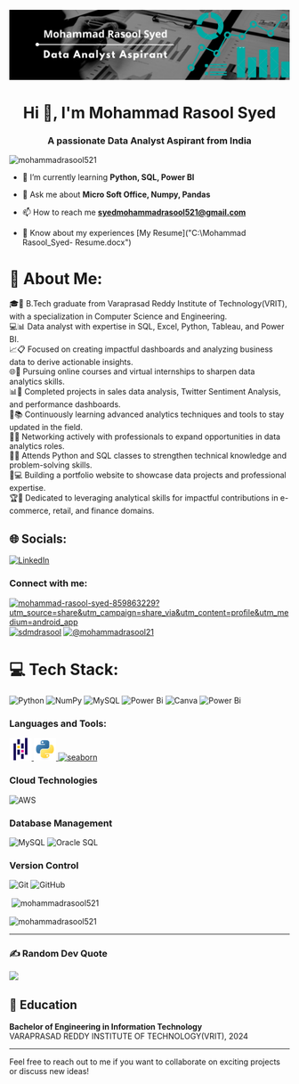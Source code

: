 ![logo](https://github.com/MohammadRasool521/MohammadRasool521/blob/main/Black%20%26%20White%20Modern%20Minimalist%20Data%20Analyst%20LinkedIn%20Banner.png)

<h1 align="center">Hi 👋, I'm Mohammad Rasool Syed</h1>
<h3 align="center">A passionate Data Analyst Aspirant from India</h3>

<p align="left"> <img src="https://komarev.com/ghpvc/?username=mohammadrasool521&label=Profile%20views&color=0e75b6&style=flat" alt="mohammadrasool521" /> </p>

- 🌱 I’m currently learning **Python, SQL, Power BI**

- 💬 Ask me about **Micro Soft Office, Numpy, Pandas**

- 📫 How to reach me **syedmohammadrasool521@gmail.com**

- 📄 Know about my experiences [My Resume]("C:\Mohammad Rasool_Syed- Resume.docx")

# 💫 About Me:
🎓📘 B.Tech graduate from Varaprasad Reddy Institute of Technology(VRIT), with a specialization in Computer Science and Engineering.<br>💻📊 Data analyst with expertise in SQL, Excel, Python, Tableau, and Power BI.<br>📈📋 Focused on creating impactful dashboards and analyzing business data to derive actionable insights.<br>🌐📖 Pursuing online courses and virtual internships to sharpen data analytics skills.<br>📊📅 Completed projects in sales data analysis, Twitter Sentiment Analysis, and performance dashboards.<br>🧠📚 Continuously learning advanced analytics techniques and tools to stay updated in the field.<br>🎯💼 Networking actively with professionals to expand opportunities in data analytics roles.<br>🌟🏫 Attends Python and SQL classes to strengthen technical knowledge and problem-solving skills.<br>📄💻 Building a portfolio website to showcase data projects and professional expertise.<br>🏆🚀 Dedicated to leveraging analytical skills for impactful contributions in e-commerce, retail, and finance domains.


## 🌐 Socials:
 [![LinkedIn](https://img.shields.io/badge/LinkedIn-%230077B5.svg?logo=linkedin&logoColor=white)](https://linkedin.com/in/mohammad-rasool-syed-859863229?utm_source=share&utm_campaign=share_via&utm_content=profile&utm_medium=android_app)

<h3 align="left">Connect with me:</h3>
<p align="left">
<a href="https://linkedin.com/in/mohammad-rasool-syed-859863229?utm_source=share&utm_campaign=share_via&utm_content=profile&utm_medium=android_app" target="blank"><img align="center" src="https://raw.githubusercontent.com/rahuldkjain/github-profile-readme-generator/master/src/images/icons/Social/linked-in-alt.svg" alt="mohammad-rasool-syed-859863229?utm_source=share&utm_campaign=share_via&utm_content=profile&utm_medium=android_app" height="30" width="40" /></a>
<a href="https://kaggle.com/sdmdrasool" target="blank"><img align="center" src="https://raw.githubusercontent.com/rahuldkjain/github-profile-readme-generator/master/src/images/icons/Social/kaggle.svg" alt="sdmdrasool" height="30" width="40" /></a>
<a href="https://www.hackerrank.com/@mohammadrasool21" target="blank"><img align="center" src="https://raw.githubusercontent.com/rahuldkjain/github-profile-readme-generator/master/src/images/icons/Social/hackerrank.svg" alt="@mohammadrasool21" height="30" width="40" /></a>
</p>

# 💻 Tech Stack:
![Python](https://img.shields.io/badge/python-3670A0?style=for-the-badge&logo=python&logoColor=ffdd54) ![NumPy](https://img.shields.io/badge/numpy-%23013243.svg?style=for-the-badge&logo=numpy&logoColor=white) ![MySQL](https://img.shields.io/badge/mysql-4479A1.svg?style=for-the-badge&logo=mysql&logoColor=white) ![Power Bi](https://img.shields.io/badge/power_bi-F2C811?style=for-the-badge&logo=powerbi&logoColor=black) ![Canva](https://img.shields.io/badge/Canva-%2300C4CC.svg?style=for-the-badge&logo=Canva&logoColor=white) ![Power Bi](https://img.shields.io/badge/power_bi-F2C811?style=for-the-badge&logo=powerbi&logoColor=black)

<h3 align="left">Languages and Tools:</h3>
<p align="left"> <a href="https://pandas.pydata.org/" target="_blank" rel="noreferrer"> <img src="https://raw.githubusercontent.com/devicons/devicon/2ae2a900d2f041da66e950e4d48052658d850630/icons/pandas/pandas-original.svg" alt="pandas" width="40" height="40"/> </a> <a href="https://www.python.org" target="_blank" rel="noreferrer"> <img src="https://raw.githubusercontent.com/devicons/devicon/master/icons/python/python-original.svg" alt="python" width="40" height="40"/> </a> <a href="https://seaborn.pydata.org/" target="_blank" rel="noreferrer"> <img src="https://seaborn.pydata.org/_images/logo-mark-lightbg.svg" alt="seaborn" width="40" height="40"/> </a> </p>

### Cloud Technologies
![AWS](https://img.shields.io/badge/AWS-232F3E?style=for-the-badge&logo=amazon-aws&logoColor=white)

### Database Management
![MySQL](https://img.shields.io/badge/MySQL-4479A1?style=for-the-badge&logo=mysql&logoColor=white)
![Oracle SQL](https://img.shields.io/badge/Oracle-F80000?style=for-the-badge&logo=oracle&logoColor=white)

### Version Control
![Git](https://img.shields.io/badge/Git-F05032?style=for-the-badge&logo=git&logoColor=white)
![GitHub](https://img.shields.io/badge/GitHub-181717?style=for-the-badge&logo=github&logoColor=white)

<p>&nbsp;<img align="center" src="https://github-readme-stats.vercel.app/api?username=mohammadrasool521&show_icons=true&locale=en" alt="mohammadrasool521" /></p>

<p><img align="center" src="https://github-readme-streak-stats.herokuapp.com/?user=mohammadrasool521&" alt="mohammadrasool521" /></p>

---
### ✍️ Random Dev Quote
![](https://quotes-github-readme.vercel.app/api?type=horizontal&theme=radical)
## 🌱 Education
**Bachelor of Engineering in Information Technology**  
VARAPRASAD REDDY INSTITUTE OF TECHNOLOGY(VRIT), 2024  

---

Feel free to reach out to me if you want to collaborate on exciting projects or discuss new ideas!

